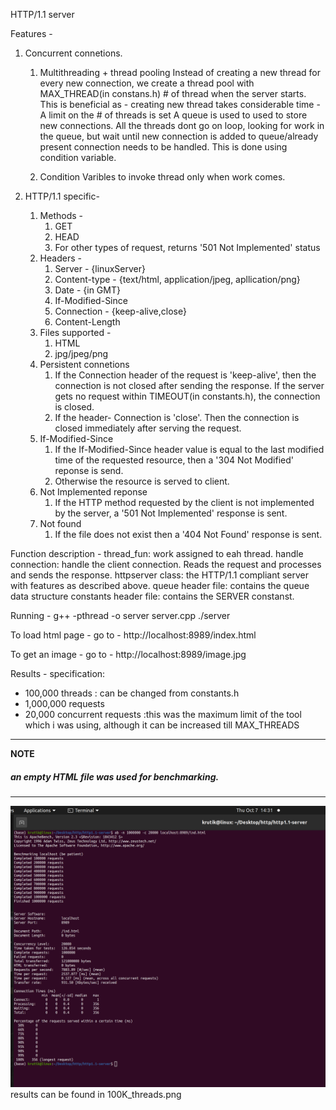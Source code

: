 HTTP/1.1 server

Features - 
1. Concurrent connetions.
    1. Multithreading + thread pooling
    Instead of creating a new thread for every new connection, we create a thread pool with MAX_THREAD(in constans.h) # of thread when the server starts.
    This is beneficial as - creating new thread takes considerable time
                          - A limit on the # of threads is set
    A queue is used to used to store new connections.
    All the threads dont go on loop, looking for work in the queue, but wait until new connection is added to queue/already present connection needs to be handled. This is done using condition variable.
     

    2. Condition Varibles to invoke thread only when work comes.

2. HTTP/1.1 specific-
    1. Methods -
        1. GET
        2. HEAD
        3. For other types of request, returns '501 Not Implemented' status
    2. Headers - 
        1. Server - {linuxServer}
        2. Content-type - {text/html, application/jpeg, apllication/png}
        3. Date - {in GMT}
        4. If-Modified-Since
        5. Connection - {keep-alive,close}
        6. Content-Length
    3. Files supported -
        1. HTML
        2. jpg/jpeg/png
    4. Persistent connetions 
        1. If the Connection header of the request is 'keep-alive', then the connection is not closed after sending the response. If the server gets no request within TIMEOUT(in constants.h), the connection is closed.
        2. If the header- Connection is 'close'. Then the connection is closed immediately after serving the request.
    5. If-Modified-Since
        1. If the If-Modified-Since header value is equal to the last modified time of the requested resource, then a '304 Not Modified' reponse is send.
        2. Otherwise the resource is served to client.
    6. Not Implemented reponse
        1. If the HTTP method requested by the client is not implemented by the server, a '501 Not Implemented' response is sent.
    7. Not found
        1. If the file does not exist then a '404 Not Found' response is sent.


Function description - 
thread_fun: work assigned to eah thread.
handle connection: handle the client connection. Reads the request and processes and sends the response.
httpserver class: the HTTP/1.1 compliant server with features as described above.
queue header file: contains the queue data structure
constants header file: contains the SERVER constanst. 

Running - 
g++ -pthread -o server server.cpp
./server

To load html page -
go to - http://localhost:8989/index.html

To get an image - 
go to - http://localhost:8989/image.jpg

Results - 
specification:
- 100,000 threads   : can be changed from constants.h
- 1,000,000 requests
- 20,000 concurrent requests    :this was the maximum limit of the tool which i was using, although it can be increased till MAX_THREADS
---
**NOTE**

##### an empty HTML file was used for benchmarking.
---
![HTTP SERVER RESULTS](100k_threads.png "Results for the above specifications")
results can be found in 100K_threads.png
